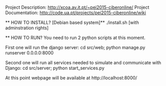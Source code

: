Project Description: http://xcoa.av.it.pt/~pei2015-ciberonline/
Project Documentation: http://code.ua.pt/projects/pei2015-ciberonline/wiki

** HOW TO INSTALL? [Debian based system]**
	./install.sh [with adminstration rights]

** HOW TO RUN?
You need to run 2 python scripts at this moment.

First one will run the django server:
	cd src/web; python manage.py runserver 0.0.0.0:8000

Second one will run all services needed to simulate and communicate with Django:
	cd src/server; python start_services.py

At this point webpage will be available at http://localhost:8000/